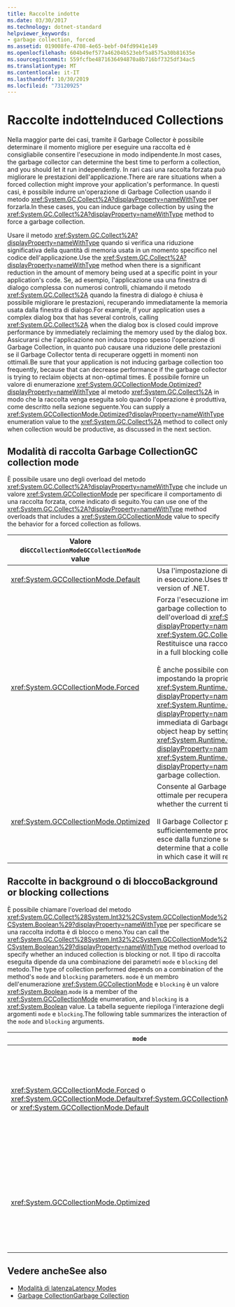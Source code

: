 ```yaml
---
title: Raccolte indotte
ms.date: 03/30/2017
ms.technology: dotnet-standard
helpviewer_keywords:
- garbage collection, forced
ms.assetid: 019008fe-4708-4e65-bebf-04fd9941e149
ms.openlocfilehash: 604b49ef577a46204b523ebf5a8575a30b81635e
ms.sourcegitcommit: 559fcfbe4871636494870a8b716bf7325df34ac5
ms.translationtype: MT
ms.contentlocale: it-IT
ms.lasthandoff: 10/30/2019
ms.locfileid: "73120925"
---
```

# <a name="induced-collections"></a><span data-ttu-id="699b5-102">Raccolte indotte</span><span class="sxs-lookup"><span data-stu-id="699b5-102">Induced Collections</span></span>
<span data-ttu-id="699b5-103">Nella maggior parte dei casi, tramite il Garbage Collector è possibile determinare il momento migliore per eseguire una raccolta ed è consigliabile consentire l'esecuzione in modo indipendente.</span><span class="sxs-lookup"><span data-stu-id="699b5-103">In most cases, the garbage collector can determine the best time to perform a collection, and you should let it run independently.</span></span> <span data-ttu-id="699b5-104">In rari casi una raccolta forzata può migliorare le prestazioni dell'applicazione.</span><span class="sxs-lookup"><span data-stu-id="699b5-104">There are rare situations when a forced collection might improve your application's performance.</span></span> <span data-ttu-id="699b5-105">In questi casi, è possibile indurre un'operazione di Garbage Collection usando il metodo <xref:System.GC.Collect%2A?displayProperty=nameWithType> per forzarla.</span><span class="sxs-lookup"><span data-stu-id="699b5-105">In these cases, you can induce garbage collection by using the <xref:System.GC.Collect%2A?displayProperty=nameWithType> method to force a garbage collection.</span></span>  
  
 <span data-ttu-id="699b5-106">Usare il metodo <xref:System.GC.Collect%2A?displayProperty=nameWithType> quando si verifica una riduzione significativa della quantità di memoria usata in un momento specifico nel codice dell'applicazione.</span><span class="sxs-lookup"><span data-stu-id="699b5-106">Use the <xref:System.GC.Collect%2A?displayProperty=nameWithType> method when there is a significant reduction in the amount of memory being used at a specific point in your application's code.</span></span> <span data-ttu-id="699b5-107">Se, ad esempio, l'applicazione usa una finestra di dialogo complessa con numerosi controlli, chiamando il metodo <xref:System.GC.Collect%2A> quando la finestra di dialogo è chiusa è possibile migliorare le prestazioni, recuperando immediatamente la memoria usata dalla finestra di dialogo.</span><span class="sxs-lookup"><span data-stu-id="699b5-107">For example, if your application uses a complex dialog box that has several controls, calling <xref:System.GC.Collect%2A> when the dialog box is closed could improve performance by immediately reclaiming the memory used by the dialog box.</span></span> <span data-ttu-id="699b5-108">Assicurarsi che l'applicazione non induca troppo spesso l'operazione di Garbage Collection, in quanto può causare una riduzione delle prestazioni se il Garbage Collector tenta di recuperare oggetti in momenti non ottimali.</span><span class="sxs-lookup"><span data-stu-id="699b5-108">Be sure that your application is not inducing garbage collection too frequently, because that can decrease performance if the garbage collector is trying to reclaim objects at non-optimal times.</span></span> <span data-ttu-id="699b5-109">È possibile fornire un valore di enumerazione <xref:System.GCCollectionMode.Optimized?displayProperty=nameWithType> al metodo <xref:System.GC.Collect%2A> in modo che la raccolta venga eseguita solo quando l'operazione è produttiva, come descritto nella sezione seguente.</span><span class="sxs-lookup"><span data-stu-id="699b5-109">You can supply a <xref:System.GCCollectionMode.Optimized?displayProperty=nameWithType> enumeration value to the <xref:System.GC.Collect%2A> method to collect only when collection would be productive, as discussed in the next section.</span></span>  
  
## <a name="gc-collection-mode"></a><span data-ttu-id="699b5-110">Modalità di raccolta Garbage Collection</span><span class="sxs-lookup"><span data-stu-id="699b5-110">GC collection mode</span></span>  
 <span data-ttu-id="699b5-111">È possibile usare uno degli overload del metodo <xref:System.GC.Collect%2A?displayProperty=nameWithType> che include un valore <xref:System.GCCollectionMode> per specificare il comportamento di una raccolta forzata, come indicato di seguito.</span><span class="sxs-lookup"><span data-stu-id="699b5-111">You can use one of the <xref:System.GC.Collect%2A?displayProperty=nameWithType> method overloads that includes a <xref:System.GCCollectionMode> value to specify the behavior for a forced collection as follows.</span></span>  
  
|<span data-ttu-id="699b5-112">Valore di`GCCollectionMode`</span><span class="sxs-lookup"><span data-stu-id="699b5-112">`GCCollectionMode` value</span></span>|<span data-ttu-id="699b5-113">Descrizione</span><span class="sxs-lookup"><span data-stu-id="699b5-113">Description</span></span>|  
|------------------------------|-----------------|  
|<xref:System.GCCollectionMode.Default>|<span data-ttu-id="699b5-114">Usa l'impostazione di Garbage Collection predefinita per la versione di .NET in esecuzione.</span><span class="sxs-lookup"><span data-stu-id="699b5-114">Uses the default garbage collection setting for the running version of .NET.</span></span>|  
|<xref:System.GCCollectionMode.Forced>|<span data-ttu-id="699b5-115">Forza l'esecuzione immediata dell'operazione di Garbage Collection.</span><span class="sxs-lookup"><span data-stu-id="699b5-115">Forces garbage collection to occur immediately.</span></span> <span data-ttu-id="699b5-116">Equivale alla chiamata dell'overload di <xref:System.GC.Collect?displayProperty=nameWithType>.</span><span class="sxs-lookup"><span data-stu-id="699b5-116">This is equivalent to calling the <xref:System.GC.Collect?displayProperty=nameWithType> overload.</span></span> <span data-ttu-id="699b5-117">Restituisce una raccolta di blocco completa di tutte le generazioni.</span><span class="sxs-lookup"><span data-stu-id="699b5-117">It results in a full blocking collection of all generations.</span></span><br /><br /> <span data-ttu-id="699b5-118">È anche possibile compattare l'heap di oggetti di grandi dimensioni impostando la proprietà <xref:System.Runtime.GCSettings.LargeObjectHeapCompactionMode%2A?displayProperty=nameWithType> su <xref:System.Runtime.GCLargeObjectHeapCompactionMode.CompactOnce?displayProperty=nameWithType> prima di forzare una procedura completa immediata di Garbage Collection di blocco.</span><span class="sxs-lookup"><span data-stu-id="699b5-118">You can also compact the large object heap by setting the <xref:System.Runtime.GCSettings.LargeObjectHeapCompactionMode%2A?displayProperty=nameWithType> property to <xref:System.Runtime.GCLargeObjectHeapCompactionMode.CompactOnce?displayProperty=nameWithType> before forcing an immediate full blocking garbage collection.</span></span>|  
|<xref:System.GCCollectionMode.Optimized>|<span data-ttu-id="699b5-119">Consente al Garbage Collector di determinare se il momento corrente è ottimale per recuperare oggetti.</span><span class="sxs-lookup"><span data-stu-id="699b5-119">Enables the garbage collector to determine whether the current time is optimal to reclaim objects.</span></span><br /><br /> <span data-ttu-id="699b5-120">Il Garbage Collector può determinare che una raccolta non è sufficientemente produttiva per giustificarne l'esecuzione, nel qual caso esce dalla funzione senza recuperare oggetti.</span><span class="sxs-lookup"><span data-stu-id="699b5-120">The garbage collector could determine that a collection would not be productive enough to be justified, in which case it will return without reclaiming objects.</span></span>|  
  
## <a name="background-or-blocking-collections"></a><span data-ttu-id="699b5-121">Raccolte in background o di blocco</span><span class="sxs-lookup"><span data-stu-id="699b5-121">Background or blocking collections</span></span>  
 <span data-ttu-id="699b5-122">È possibile chiamare l'overload del metodo <xref:System.GC.Collect%28System.Int32%2CSystem.GCCollectionMode%2CSystem.Boolean%29?displayProperty=nameWithType> per specificare se una raccolta indotta è di blocco o meno.</span><span class="sxs-lookup"><span data-stu-id="699b5-122">You can call the <xref:System.GC.Collect%28System.Int32%2CSystem.GCCollectionMode%2CSystem.Boolean%29?displayProperty=nameWithType> method overload to specify whether an induced collection is blocking or not.</span></span> <span data-ttu-id="699b5-123">Il tipo di raccolta eseguita dipende da una combinazione dei parametri `mode` e `blocking` del metodo.</span><span class="sxs-lookup"><span data-stu-id="699b5-123">The type of collection performed depends on a combination of the method's `mode` and `blocking` parameters.</span></span> <span data-ttu-id="699b5-124">`mode` è un membro dell'enumerazione <xref:System.GCCollectionMode> e `blocking` è un valore <xref:System.Boolean>.</span><span class="sxs-lookup"><span data-stu-id="699b5-124">`mode` is a member of the <xref:System.GCCollectionMode> enumeration, and `blocking` is a <xref:System.Boolean> value.</span></span> <span data-ttu-id="699b5-125">La tabella seguente riepiloga l'interazione degli argomenti `mode` e `blocking`.</span><span class="sxs-lookup"><span data-stu-id="699b5-125">The following table summarizes the interaction of the `mode` and `blocking` arguments.</span></span>  
  
|`mode`|`blocking` = `true`|`blocking` = `false`|  
|------------|--------------------------|---------------------------|  
|<span data-ttu-id="699b5-126"><xref:System.GCCollectionMode.Forced> o <xref:System.GCCollectionMode.Default></span><span class="sxs-lookup"><span data-stu-id="699b5-126"><xref:System.GCCollectionMode.Forced> or <xref:System.GCCollectionMode.Default></span></span>|<span data-ttu-id="699b5-127">Viene eseguita una raccolta di blocco il prima possibile.</span><span class="sxs-lookup"><span data-stu-id="699b5-127">A blocking collection is performed as soon as possible.</span></span> <span data-ttu-id="699b5-128">Se è in corso una raccolta in background e il valore di generation è 0 o 1, il metodo <xref:System.GC.Collect%28System.Int32%2CSystem.GCCollectionMode%2CSystem.Boolean%29> attiva immediatamente una raccolta di blocco e restituisce un risultato al termine della raccolta.</span><span class="sxs-lookup"><span data-stu-id="699b5-128">If a background collection is in progress and generation is 0 or 1, the <xref:System.GC.Collect%28System.Int32%2CSystem.GCCollectionMode%2CSystem.Boolean%29> method immediately triggers a blocking collection and returns when the collection is finished.</span></span> <span data-ttu-id="699b5-129">Se è in corso una raccolta in background e il parametro `generation` è 2, il metodo attende fino a quando la raccolta in background non viene completata, attiva una raccolta di blocco di generazione 2 e quindi restituisce il risultato.</span><span class="sxs-lookup"><span data-stu-id="699b5-129">If a background collection is in progress and the `generation` parameter is 2, the method waits until the background collection is finished, triggers a blocking generation 2 collection, and then returns.</span></span>|<span data-ttu-id="699b5-130">Viene eseguita una raccolta il prima possibile.</span><span class="sxs-lookup"><span data-stu-id="699b5-130">A collection is performed as soon as possible.</span></span> <span data-ttu-id="699b5-131">Il metodo <xref:System.GC.Collect%28System.Int32%2CSystem.GCCollectionMode%2CSystem.Boolean%29> richiede una raccolta in background, la cui esecuzione non è comunque garantita. A seconda della situazione, può venire comunque eseguita una raccolta di blocco.</span><span class="sxs-lookup"><span data-stu-id="699b5-131">The <xref:System.GC.Collect%28System.Int32%2CSystem.GCCollectionMode%2CSystem.Boolean%29> method requests a background collection, but this is not guaranteed; depending on the circumstances, a blocking collection may still be performed.</span></span> <span data-ttu-id="699b5-132">Se è già in corso una raccolta in background, il metodo viene restituito immediatamente.</span><span class="sxs-lookup"><span data-stu-id="699b5-132">If a background collection is already in progress, the method returns immediately.</span></span>|  
|<xref:System.GCCollectionMode.Optimized>|<span data-ttu-id="699b5-133">Può venire eseguita una raccolta di blocco, a seconda dello stato del Garbage Collector e del parametro `generation`.</span><span class="sxs-lookup"><span data-stu-id="699b5-133">A blocking collection may be performed, depending on the state of the garbage collector and the `generation` parameter.</span></span> <span data-ttu-id="699b5-134">Il Garbage Collector tenta di garantire prestazioni ottimali.</span><span class="sxs-lookup"><span data-stu-id="699b5-134">The garbage collector tries to provide optimal performance.</span></span>|<span data-ttu-id="699b5-135">È possibile eseguire una raccolta, a seconda dello stato del Garbage Collector.</span><span class="sxs-lookup"><span data-stu-id="699b5-135">A collection may be performed, depending on the state of the garbage collector.</span></span> <span data-ttu-id="699b5-136">Il metodo <xref:System.GC.Collect%28System.Int32%2CSystem.GCCollectionMode%2CSystem.Boolean%29> richiede una raccolta in background, la cui esecuzione non è comunque garantita. A seconda della situazione, può venire comunque eseguita una raccolta di blocco.</span><span class="sxs-lookup"><span data-stu-id="699b5-136">The <xref:System.GC.Collect%28System.Int32%2CSystem.GCCollectionMode%2CSystem.Boolean%29> method requests a background collection, but this is not guaranteed; depending on the circumstances, a blocking collection may still be performed.</span></span> <span data-ttu-id="699b5-137">Il Garbage Collector tenta di garantire prestazioni ottimali.</span><span class="sxs-lookup"><span data-stu-id="699b5-137">The garbage collector tries to provide optimal performance.</span></span> <span data-ttu-id="699b5-138">Se è già in corso una raccolta in background, il metodo viene restituito immediatamente.</span><span class="sxs-lookup"><span data-stu-id="699b5-138">If a background collection is already in progress, the method returns immediately.</span></span>|  
  
## <a name="see-also"></a><span data-ttu-id="699b5-139">Vedere anche</span><span class="sxs-lookup"><span data-stu-id="699b5-139">See also</span></span>

- [<span data-ttu-id="699b5-140">Modalità di latenza</span><span class="sxs-lookup"><span data-stu-id="699b5-140">Latency Modes</span></span>](../../../docs/standard/garbage-collection/latency.md)
- [<span data-ttu-id="699b5-141">Garbage Collection</span><span class="sxs-lookup"><span data-stu-id="699b5-141">Garbage Collection</span></span>](../../../docs/standard/garbage-collection/index.md)
